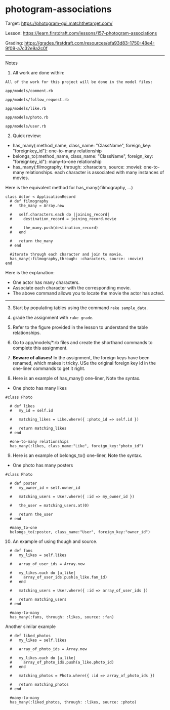 # photogram-associations

Target: https://photogram-gui.matchthetarget.com/

Lesson: https://learn.firstdraft.com/lessons/157-photogram-associations

Grading: https://grades.firstdraft.com/resources/efa93d83-1750-48e4-9f09-a7c32e9a2c0f

<hr>

Notes

1. All work are done within:

```
All of the work for this project will be done in the model files:

app/models/comment.rb

app/models/follow_request.rb

app/models/like.rb

app/models/photo.rb

app/models/user.rb
```

2. Quick review:

- has_many(:method_name, class_name: "ClassName", foreign_key: "foreignkey_id"): one-to-many relationship
- belongs_to(:method_name, class_name: "ClassName", foreign_key: "foreignkey_id"): many-to-one relationship
- has_many(:filmography, through: :characters, source: :movie): one-to-many relationships. each character is associated with many instances of movies.

Here is the equivalent method for has_many(:filmography, ...)

```
class Actor < ApplicationRecord
  # def filmography
  #   the_many = Array.new

  #   self.characters.each do |joining_record|
  #     destination_record = joining_record.movie

  #     the_many.push(destination_record)
  #   end

  #   return the_many
  # end

  #iterate through each character and join to movie.
  has_many(:filmography,through: :characters, source: :movie)
end
```

Here is the explanation:
- One actor has many characters.
- Associate each character with the corresponding movie. 
- The above command allows you to locate the movie the actor has acted.

*** 

3. Start by populating tables using the command `rake sample_data`.

4. grade the assignment with `rake grade`.

5. Refer to the figure provided in the lesson to understand the table relationships.

6. Go to app/models/*.rb files and create the shorthand commands to complete this assignment.

7. **Beware of aliases!** In the assignment, the foreign keys have been renamed, which makes it tricky. USe the original foreign key id in the one-liner commands to get it right.

8. Here is an example of has_many() one-liner, Note the syntax.

- One photo has many likes
```
#class Photo

  # def likes
  #   my_id = self.id

  #   matching_likes = Like.where({ :photo_id => self.id })

  #   return matching_likes
  # end

  #one-to-many relationships  
  has_many(:likes, class_name:"Like", foreign_key:"photo_id")
```

9. Here is an example of belongs_to() one-liner, Note the syntax.

- One photo has many posters
```
#class Photo

  # def poster
  #   my_owner_id = self.owner_id

  #   matching_users = User.where({ :id => my_owner_id })

  #   the_user = matching_users.at(0)

  #   return the_user
  # end

  #many_to-one
  belongs_to(:poster, class_name:"User", foreign_key:"owner_id")
```

10. An example of using though and source.

```
  # def fans
  #   my_likes = self.likes
    
  #   array_of_user_ids = Array.new

  #   my_likes.each do |a_like|
  #     array_of_user_ids.push(a_like.fan_id)
  #   end

  #   matching_users = User.where({ :id => array_of_user_ids })

  #   return matching_users
  # end

  #many-to-many
  has_many(:fans, through: :likes, source: :fan)
```

Another similar example

```
  # def liked_photos
  #   my_likes = self.likes
    
  #   array_of_photo_ids = Array.new

  #   my_likes.each do |a_like|
  #     array_of_photo_ids.push(a_like.photo_id)
  #   end

  #   matching_photos = Photo.where({ :id => array_of_photo_ids })

  #   return matching_photos
  # end

  #many-to-many
  has_many(:liked_photos, through: :likes, source: :photo)
```
